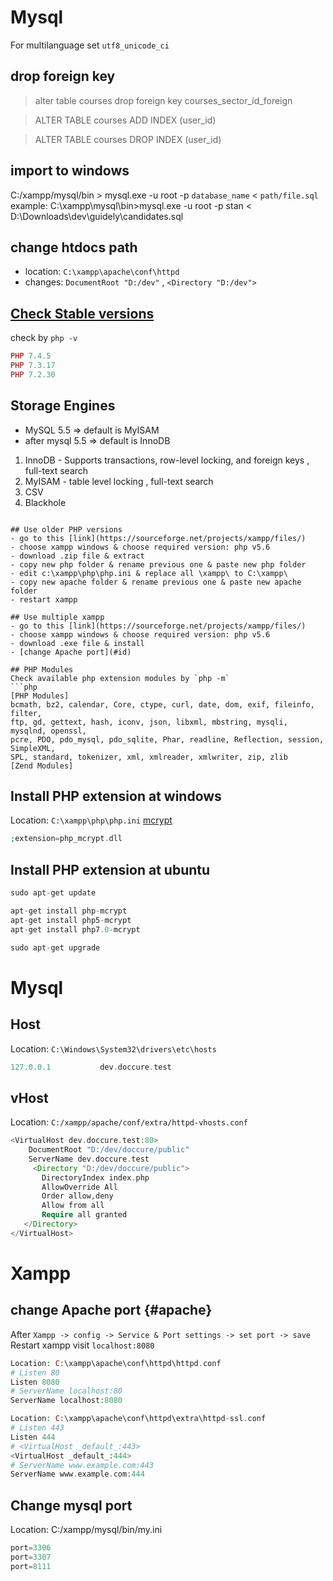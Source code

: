 # Mysql

For multilanguage set `utf8_unicode_ci`

## drop foreign key
> alter table courses drop foreign key courses_sector_id_foreign

> ALTER TABLE courses ADD INDEX (user_id)

> ALTER TABLE courses DROP INDEX (user_id)


## import to windows
C:/xampp/mysql/bin > mysql.exe -u root -p `database_name` < `path/file.sql`
example:
C:\xampp\mysql\bin>mysql.exe -u root -p stan < D:\Downloads\dev\guidely\candidates.sql

## change htdocs path
- location: `C:\xampp\apache\conf\httpd`
- changes: `DocumentRoot "D:/dev"` , `<Directory "D:/dev">`

## [Check Stable versions](https://www.php.net/downloads.php)
check by `php -v`
```php
PHP 7.4.5
PHP 7.3.17
PHP 7.2.30
```

## Storage Engines
- MySQL 5.5 => default is MyISAM
- after mysql 5.5 => default is InnoDB

1. InnoDB - Supports transactions, row-level locking, and foreign keys , full-text search
2. MyISAM - table level locking ,  full-text search
3. CSV
4. Blackhole
```

## Use older PHP versions
- go to this [link](https://sourceforge.net/projects/xampp/files/)
- choose xampp windows & choose required version: php v5.6
- download .zip file & extract
- copy new php folder & rename previous one & paste new php folder
- edit c:\xampp\php\php.ini & replace all \xampp\ to C:\xampp\
- copy new apache folder & rename previous one & paste new apache folder
- restart xampp

## Use multiple xampp
- go to this [link](https://sourceforge.net/projects/xampp/files/)
- choose xampp windows & choose required version: php v5.6
- download .exe file & install
- [change Apache port](#id)

## PHP Modules
Check available php extension modules by `php -m`
```php
[PHP Modules]
bcmath, bz2, calendar, Core, ctype, curl, date, dom, exif, fileinfo, filter,
ftp, gd, gettext, hash, iconv, json, libxml, mbstring, mysqli, mysqlnd, openssl,
pcre, PDO, pdo_mysql, pdo_sqlite, Phar, readline, Reflection, session, SimpleXML,
SPL, standard, tokenizer, xml, xmlreader, xmlwriter, zip, zlib
[Zend Modules]
```

## Install PHP extension at windows
Location: `C:\xampp\php\php.ini`
[mcrypt](https://sourceforge.net/projects/mcrypt/)
```php
;extension=php_mcrypt.dll
```

## Install PHP extension at ubuntu
```php
sudo apt-get update

apt-get install php-mcrypt
apt-get install php5-mcrypt
apt-get install php7.0-mcrypt

sudo apt-get upgrade
```

# Mysql

## Host
Location: `C:\Windows\System32\drivers\etc\hosts`
```php
127.0.0.1 			dev.doccure.test
```

## vHost
Location: `C:/xampp/apache/conf/extra/httpd-vhosts.conf`
```php
<VirtualHost dev.doccure.test:80>
    DocumentRoot "D:/dev/doccure/public"
    ServerName dev.doccure.test
     <Directory "D:/dev/doccure/public">
       DirectoryIndex index.php
       AllowOverride All
       Order allow,deny
       Allow from all
       Require all granted
   </Directory>
</VirtualHost>
```

# Xampp

## change Apache port {#apache}
After `Xampp -> config -> Service & Port settings -> set port -> save`
Restart xampp
visit `localhost:8080`
```php
Location: C:\xampp\apache\conf\httpd\httpd.conf
# Listen 80
Listen 8080
# ServerName localhost:80
ServerName localhost:8080

Location: C:\xampp\apache\conf\httpd\extra\httpd-ssl.conf
# Listen 443
Listen 444
# <VirtualHost _default_:443>
<VirtualHost _default_:444>
# ServerName www.example.com:443
ServerName www.example.com:444
```

## Change mysql port
Location: C:/xampp/mysql/bin/my.ini
```php
port=3306
port=3307
port=8111
```
